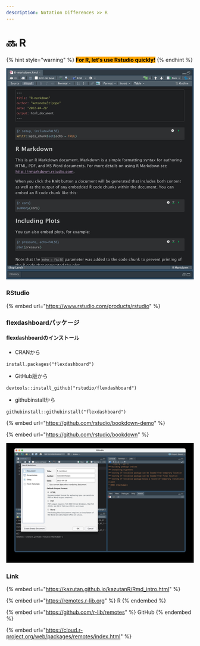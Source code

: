 ```yaml
---
description: Notation Differences >> R
---
```


# 🔜 R

{% hint style="warning" %}
<mark style="background-color:orange;">**For R, let's use Rstudio quickly!**</mark>
{% endhint %}

![RStudio](.gitbook/assets/Rmarkdown.jpg)



### RStudio

{% embed url="https://www.rstudio.com/products/rstudio" %}

### flexdashboardパッケージ

#### flexdashboardのインストール

* CRANから

```
install.packages("flexdashboard")
```

* GitHub版から

```
devtools::install_github("rstudio/flexdashboard")
```

* githubinstallから

```
githubinstall::githubinstall("flexdashboard")
```





{% embed url="https://github.com/rstudio/bookdown-demo" %}

{% embed url="https://github.com/rstudio/bookdown" %}

![R](.gitbook/assets/imgssrmarkdown.jpg)



### Link



{% embed url="https://kazutan.github.io/kazutanR/Rmd_intro.html" %}

{% embed url="https://remotes.r-lib.org" %}
R
{% endembed %}

{% embed url="https://github.com/r-lib/remotes" %}
GitHub
{% endembed %}

{% embed url="https://cloud.r-project.org/web/packages/remotes/index.html" %}





